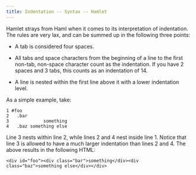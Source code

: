 ```yaml
---
title: Indentation -- Syntax -- Hamlet
---
```

Hamlet strays from Haml when it comes to its interpretation of indentation. The rules are very lax, and can be summed up in the following three points:

* A tab is considered four spaces.

* All tabs and space characters from the beginning of a line to the first non-tab, non-space character count as the indentation. If you have 2 spaces and 3 tabs, this counts as an indentation of 14.

* A line is nested within the first line above it with a lower indentation level.

As a simple example, take:

    1 #foo
    2   .bar
    3             something
    4   .baz something else

Line 3 nests within line 2, while lines 2 and 4 nest inside line 1. Notice that line 3 is allowed to have a much larger indentation than lines 2 and 4. The above results in the following HTML:

    <div id="foo"><div class="bar">something</div><div class="baz">something else</div></div>
